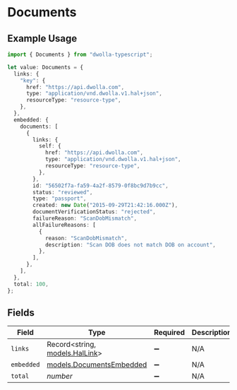 # Documents

## Example Usage

```typescript
import { Documents } from "dwolla-typescript";

let value: Documents = {
  links: {
    "key": {
      href: "https://api.dwolla.com",
      type: "application/vnd.dwolla.v1.hal+json",
      resourceType: "resource-type",
    },
  },
  embedded: {
    documents: [
      {
        links: {
          self: {
            href: "https://api.dwolla.com",
            type: "application/vnd.dwolla.v1.hal+json",
            resourceType: "resource-type",
          },
        },
        id: "56502f7a-fa59-4a2f-8579-0f8bc9d7b9cc",
        status: "reviewed",
        type: "passport",
        created: new Date("2015-09-29T21:42:16.000Z"),
        documentVerificationStatus: "rejected",
        failureReason: "ScanDobMismatch",
        allFailureReasons: [
          {
            reason: "ScanDobMismatch",
            description: "Scan DOB does not match DOB on account",
          },
        ],
      },
    ],
  },
  total: 100,
};
```

## Fields

| Field                                                      | Type                                                       | Required                                                   | Description                                                | Example                                                    |
| ---------------------------------------------------------- | ---------------------------------------------------------- | ---------------------------------------------------------- | ---------------------------------------------------------- | ---------------------------------------------------------- |
| `links`                                                    | Record<string, [models.HalLink](../models/hallink.md)>     | :heavy_minus_sign:                                         | N/A                                                        |                                                            |
| `embedded`                                                 | [models.DocumentsEmbedded](../models/documentsembedded.md) | :heavy_minus_sign:                                         | N/A                                                        |                                                            |
| `total`                                                    | *number*                                                   | :heavy_minus_sign:                                         | N/A                                                        | 100                                                        |
